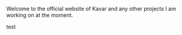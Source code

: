 Welcome to the official website of Kavar and any other projects I am working on at the moment.

test

